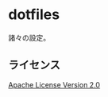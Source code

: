 # dotfiles

諸々の設定。

## ライセンス

[Apache License Version 2.0](http://www.apache.org/licenses/LICENSE-2.0.txt)

